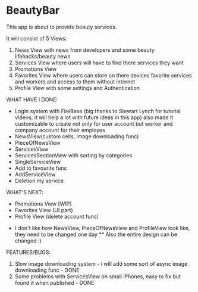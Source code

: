 # BeautyBar
This app is about to provide beauty services.

It will consist of 5 Views:
1. News View with news from developers and some beauty lifehacks/beauty news
2. Services View where users will have to find there services they want 
3. Promotions View
4. Favorites View where users can store on there devices favorite services and workers and access to them without internet
5. Profile View with some settings and Authentication 


WHAT HAVE I DONE:
- Login system with FireBase (big thanks to Stewart Lynch for tutorial videos, it will help a lot with future ideas in this app) also made it customizable to create not only for user account but worker and company account for their employes
- NewsView(custom cells, image downloading func)
- PieceOfNewsView 
- ServicesView
- ServicesSectionView with sorting by categories
- SingleServiceView
- Add to favourite func
- AddServiceView
- Deletion my service

WHAT'S NEXT:
- Promotions View [WIP]
- Favorites View (UI part)
- Profile View (delete account func)
* I don't like how NewsView, PieceOfNewsView and ProfileView look like, they need to be changed one day 
** Also the entire design can be changed :)


FEATURES/BUGS:
1. Slow image downloading system - i will add some sort of async image downloading func - DONE
2. Some problems with ServicesView on small iPhones, easy to fix but found it when published - DONE
